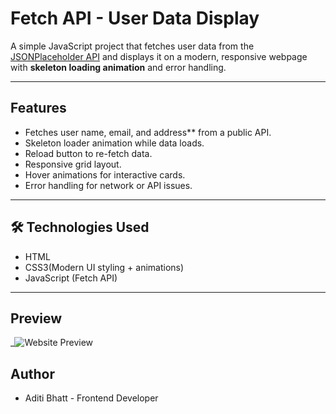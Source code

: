 #  Fetch API - User Data Display

A simple JavaScript project that fetches user data from the [JSONPlaceholder API](https://jsonplaceholder.typicode.com/users) and displays it on a modern, responsive webpage with **skeleton loading animation** and error handling.

---

##  Features
- Fetches user name, email, and address** from a public API.
- Skeleton loader animation while data loads.
- Reload button to re-fetch data.
- Responsive grid layout.
- Hover animations for interactive cards.
- Error handling for network or API issues.

---

## 🛠 Technologies Used
- HTML
- CSS3(Modern UI styling + animations)
- JavaScript (Fetch API)

---
## Preview
_![Website Preview](./ss1.jpg)

## Author
- Aditi Bhatt - Frontend Developer
